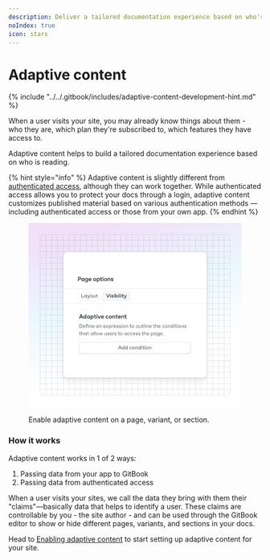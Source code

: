 ```yaml
---
description: Deliver a tailored documentation experience based on who's reading.
noIndex: true
icon: stars
---
```


# Adaptive content

{% include "../../.gitbook/includes/adaptive-content-development-hint.md" %}

When a user visits your site, you may already know things about them - who they are, which plan they're subscribed to, which features they have access to.

Adaptive content helps to build a tailored documentation experience based on who is reading.

{% hint style="info" %}
Adaptive content is slightly different from [authenticated access](../authenticated-access/), although they can work together. While authenticated access allows you to protect your docs through a login, adaptive content customizes published material based on various authentication methods — including authenticated access or those from your own app.
{% endhint %}

<figure><img src="../../.gitbook/assets/21_03_25_adaptive_content (1).svg" alt=""><figcaption><p>Enable adaptive content on a page, variant, or section.</p></figcaption></figure>

### How it works

Adaptive content works in 1 of 2 ways:

1. Passing data from your app to GitBook
2. Passing data from authenticated access

When a user visits your sites, we call the data they bring with them their "claims"—basically data that helps to identify a user. These claims are controllable by you - the site author - and can be used through the GitBook editor to show or hide different pages, variants, and sections in your docs.

Head to [Enabling adaptive content](enabling-adaptive-content.md) to start setting up adaptive content for your site.
